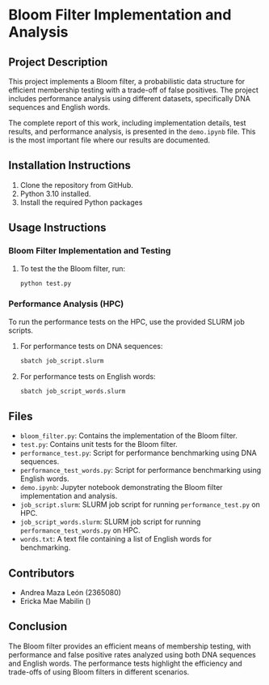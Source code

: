 # Bloom Filter Implementation and Analysis

## Project Description
This project implements a Bloom filter, a probabilistic data structure for efficient membership testing with a trade-off of false positives. The project includes performance analysis using different datasets, specifically DNA sequences and English words.

The complete report of this work, including implementation details, test results, and performance analysis, is presented in the `demo.ipynb` file. This is the most important file where our results are documented.



## Installation Instructions
1. Clone the repository from GitHub.
2. Python 3.10 installed.
3. Install the required Python packages

## Usage Instructions

### Bloom Filter Implementation and Testing
1. To test the the Bloom filter, run:
    ```bash
    python test.py
    ```

### Performance Analysis (HPC)
To run the performance tests on the HPC, use the provided SLURM job scripts.

1. For performance tests on DNA sequences:
    ```bash
    sbatch job_script.slurm
    ```
2. For performance tests on English words:
    ```bash
    sbatch job_script_words.slurm
    ```


## Files
- `bloom_filter.py`: Contains the implementation of the Bloom filter.
- `test.py`: Contains unit tests for the Bloom filter.
- `performance_test.py`: Script for performance benchmarking using DNA sequences.
- `performance_test_words.py`: Script for performance benchmarking using English words.
- `demo.ipynb`: Jupyter notebook demonstrating the Bloom filter implementation and analysis.
- `job_script.slurm`: SLURM job script for running `performance_test.py` on HPC.
- `job_script_words.slurm`: SLURM job script for running `performance_test_words.py` on HPC.
- `words.txt`: A text file containing a list of English words for benchmarking.

## Contributors
- Andrea Maza León (2365080)
- Ericka Mae Mabilin ()

## Conclusion
The Bloom filter provides an efficient means of membership testing, with performance and false positive rates analyzed using both DNA sequences and English words. The performance tests highlight the efficiency and trade-offs of using Bloom filters in different scenarios.